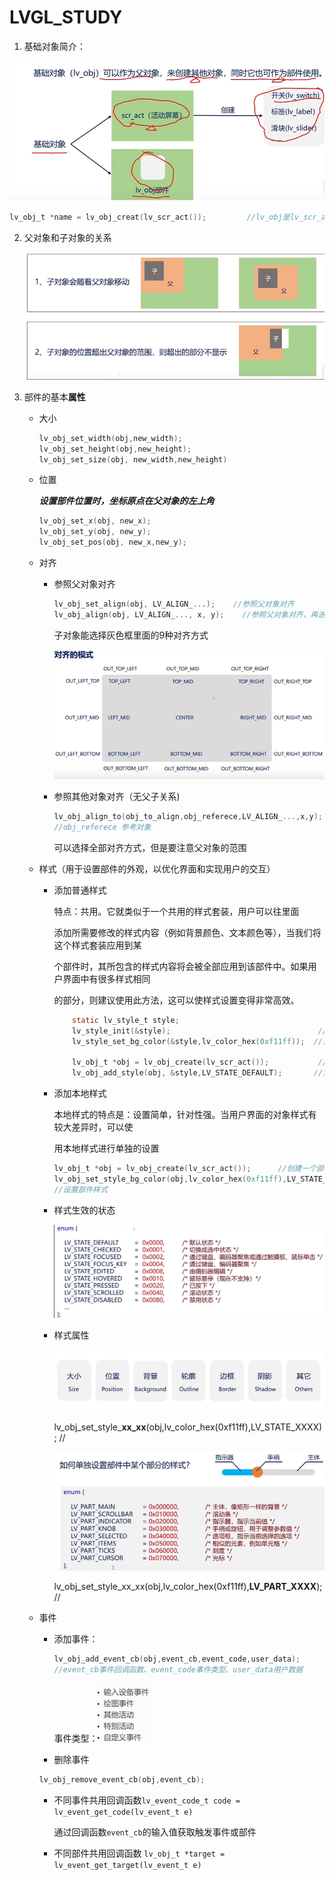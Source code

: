 # LVGL_STUDY

1. 基础对象简介：

![image-20230313110638760](LVGL_STUDY.assets/image-20230313110638760.png)

```c   
lv_obj_t *name = lv_obj_creat(lv_scr_act());         //lv_obj是lv_scr_act的子对象
```

2. 父对象和子对象的关系

   ![image-20230313110442402](LVGL_STUDY.assets/image-20230313110442402.png)

3. 部件的基本**属性**

   - 大小  

     ```c
     lv_obj_set_width(obj,new_width);
     lv_obj_set_height(obj,new_height);
     lv_obj_set_size(obj, new_width,new_height)
     ```

   - 位置    

     ***设置部件位置时，坐标原点在父对象的左上角***     

     ```c
     lv_obj_set_x(obj, new_x);
     lv_obj_set_y(obj, new_y);
     lv_obj_set_pos(obj, new_x,new_y);
     ```

   - 对齐     

     - 参照父对象对齐    

       ```c
       lv_obj_set_align(obj, LV_ALIGN_...);    //参照父对象对齐
       lv_obj_align(obj, LV_ALIGN_..., x, y);    //参照父对象对齐，再进行偏移
       ```

       子对象能选择灰色框里面的9种对齐方式

       ![image-20230313114139301](LVGL_STUDY.assets/image-20230313114139301.png)

     - 参照其他对象对齐（无父子关系)

       ```c
       lv_obj_align_to(obj_to_align,obj_referece,LV_ALIGN_...,x,y);
       //obj_referece 参考对象
       ```

       可以选择全部对齐方式，但是要注意父对象的范围

   - 样式（用于设置部件的外观，以优化界面和实现用户的交互）

     - 添加普通样式

       特点：共用。它就类似于一个共用的样式套装，用户可以往里面

       添加所需要修改的样式内容（例如背景颜色、文本颜色等），当我们将这个样式套装应用到某

       个部件时，其所包含的样式内容将会被全部应用到该部件中。如果用户界面中有很多样式相同

       的部分，则建议使用此方法，这可以使样式设置变得非常高效。

       ```c    
           static lv_style_t style;
           lv_style_init(&style);								  //初始化样式
           lv_style_set_bg_color(&style,lv_color_hex(0xf11ff));  //设置背景颜色
       
           lv_obj_t *obj = lv_obj_create(lv_scr_act());           //创建一个部件
           lv_obj_add_style(obj, &style,LV_STATE_DEFAULT);       //设置部件样式 
       ```

     - 添加本地样式

       本地样式的特点是：设置简单，针对性强。当用户界面的对象样式有较大差异时，可以使

       用本地样式进行单独的设置

       ```c   
       lv_obj_t *obj = lv_obj_create(lv_scr_act());      //创建一个部件			
       lv_obj_set_style_bg_color(obj,lv_color_hex(0xf11ff),LV_STATE_DEFAULT);  
       //设置部件样式
       ```

     - 样式生效的状态

       ![image-20230313142228376](LVGL_STUDY.assets/image-20230313142228376.png)

     - 样式属性  

        ![image-20230313143016258](LVGL_STUDY.assets/image-20230313143016258.png)

       lv_obj_set_style_**xx_xx**(obj,lv_color_hex(0xf11ff),LV_STATE_XXXX);     //

       ![image-20230313150210685](LVGL_STUDY.assets/image-20230313150210685.png)

       lv_obj_set_style_xx_xx(obj,lv_color_hex(0xf11ff),**LV_PART_XXXX**);     //

   - 事件

     - 添加事件：

       ```c   
       lv_obj_add_event_cb(obj,event_cb,event_code,user_data); 
       //event_cb事件回调函数、event_code事件类型、user_data用户数据   
       ```

       事件类型：![image-20230313152430084](LVGL_STUDY.assets/image-20230313152430084.png)

     -  删除事件   

       ```c 
       lv_obj_remove_event_cb(obj,event_cb);
       ```

     - 不同事件共用回调函数`lv_event_code_t code = lv_event_get_code(lv_event_t e)`

       通过回调函数`event_cb`的输入值获取触发事件或部件

     - 不同部件共用回调函数 `lv_obj_t *target = lv_event_get_target(lv_event_t e)`

       